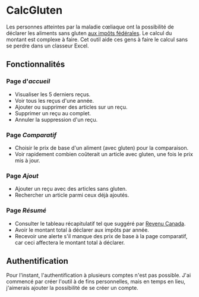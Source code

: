 # CalcGluten

Les personnes atteintes par la maladie cœliaque ont la possibilité de déclarer les aliments sans gluten [aux impôts fédérales](https://www.canada.ca/fr/agence-revenu/services/formulaires-publications/publications/rc4065/frais-medicaux.html#toc12). Le calcul du montant est complexe à faire. Cet outil aide ces gens à faire le calcul sans se perdre dans un classeur Excel.

## Fonctionnalités

### Page d'*accueil*

- Visualiser les 5 derniers reçus.
- Voir tous les reçus d'une année.
- Ajouter ou supprimer des articles sur un reçu.
- Supprimer un reçu au complet.
- Annuler la suppression d'un reçu.

### Page *Comparatif*

- Choisir le prix de base d'un aliment (avec gluten) pour la comparaison.
- Voir rapidement combien coûterait un article avec gluten, une fois le prix mis à jour.

### Page *Ajout*

- Ajouter un reçu avec des articles sans gluten.
- Rechercher un article parmi ceux déjà ajoutés.

### Page *Résumé*

- Consulter le tableau récapitulatif tel que suggéré par [Revenu Canada](https://www.canada.ca/fr/agence-revenu/services/formulaires-publications/publications/rc4065/frais-medicaux.html#toc12).
- Avoir le montant total à déclarer aux impôts par année.
- Recevoir une alerte s'il manque des prix de base à la page comparatif, car ceci affectera le montant total à déclarer.

## Authentification

Pour l'instant, l'authentification à plusieurs comptes n'est pas possible. J'ai commencé par créer l'outil à de fins personnelles, mais en temps en lieu, j'aimerais ajouter la possibilité de se créer un compte.